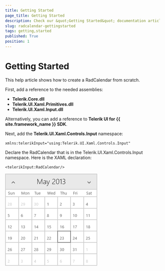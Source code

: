```yaml
---
title: Getting Started
page_title: Getting Started
description: Check our &quot;Getting Started&quot; documentation article for RadCalendar for UWP control.
slug: radcalendar-gettingstarted
tags: getting,started
published: True
position: 1
---
```


# Getting Started

This help article shows how to create a RadCalendar from scratch.

First, add a reference to the needed assemblies:
        
* **Telerik.Core.dll**
* **Telerik.UI.Xaml.Primitives.dll**
* **Telerik.UI.Xaml.Input.dll**

Alternatively, you can add a reference to **Telerik UI for {{ site.framework_name }} SDK**.

Next, add the **Telerik.UI.Xaml.Controls.Input** namespace:

	xmlns:telerikInput="using:Telerik.UI.Xaml.Controls.Input"

Declare the RadCalendar that is in the Telerik.UI.Xaml.Controls.Input namespace. Here is the XAML declaration:

	<telerikInput:RadCalendar/>

![Calendar-Getting Started](images/Calendar-GettingStarted.png)

